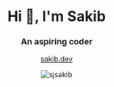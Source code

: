 <h1 align="center">Hi 👋, I'm Sakib</h1>
<h3 align="center">An aspiring coder</h3>
<p align="center"><a href="https://sakib.dev">sakib.dev</a></p>
<p align="center"> <img src="https://komarev.com/ghpvc/?username=sjsakib" alt="sjsakib" /> </p>

